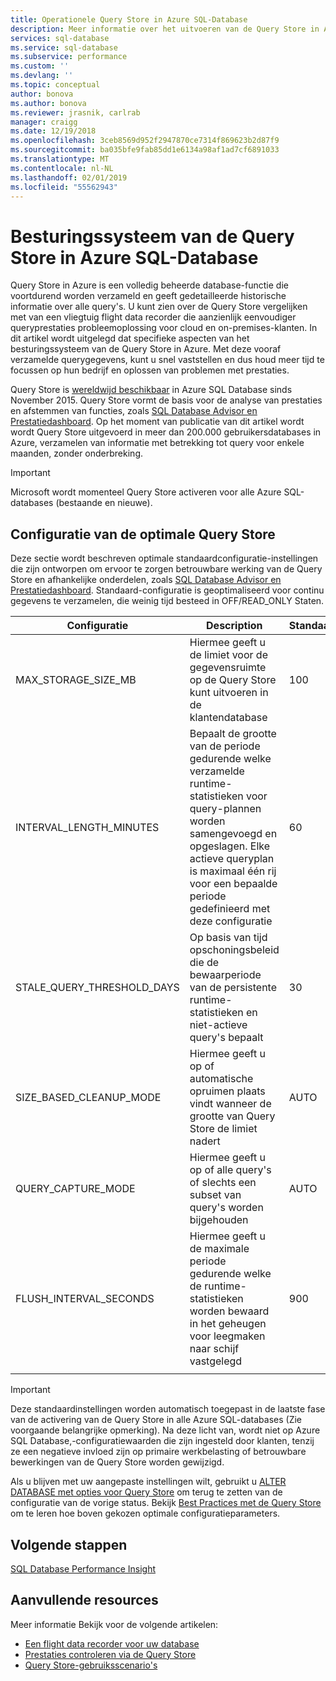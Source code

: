 ```yaml
---
title: Operationele Query Store in Azure SQL-Database
description: Meer informatie over het uitvoeren van de Query Store in Azure SQL Database
services: sql-database
ms.service: sql-database
ms.subservice: performance
ms.custom: ''
ms.devlang: ''
ms.topic: conceptual
author: bonova
ms.author: bonova
ms.reviewer: jrasnik, carlrab
manager: craigg
ms.date: 12/19/2018
ms.openlocfilehash: 3ceb8569d952f2947870ce7314f869623b2d87f9
ms.sourcegitcommit: ba035bfe9fab85dd1e6134a98af1ad7cf6891033
ms.translationtype: MT
ms.contentlocale: nl-NL
ms.lasthandoff: 02/01/2019
ms.locfileid: "55562943"
---
```

# <a name="operating-the-query-store-in-azure-sql-database"></a>Besturingssysteem van de Query Store in Azure SQL-Database

Query Store in Azure is een volledig beheerde database-functie die voortdurend worden verzameld en geeft gedetailleerde historische informatie over alle query's. U kunt zien over de Query Store vergelijken met van een vliegtuig flight data recorder die aanzienlijk eenvoudiger queryprestaties probleemoplossing voor cloud en on-premises-klanten. In dit artikel wordt uitgelegd dat specifieke aspecten van het besturingssysteem van de Query Store in Azure. Met deze vooraf verzamelde querygegevens, kunt u snel vaststellen en dus houd meer tijd te focussen op hun bedrijf en oplossen van problemen met prestaties. 

Query Store is [wereldwijd beschikbaar](https://azure.microsoft.com/updates/general-availability-azure-sql-database-query-store/) in Azure SQL Database sinds November 2015. Query Store vormt de basis voor de analyse van prestaties en afstemmen van functies, zoals [SQL Database Advisor en Prestatiedashboard](https://azure.microsoft.com/updates/sqldatabaseadvisorga/). Op het moment van publicatie van dit artikel wordt wordt Query Store uitgevoerd in meer dan 200.000 gebruikersdatabases in Azure, verzamelen van informatie met betrekking tot query voor enkele maanden, zonder onderbreking.

> [!IMPORTANT]
> Microsoft wordt momenteel Query Store activeren voor alle Azure SQL-databases (bestaande en nieuwe). 

## <a name="optimal-query-store-configuration"></a>Configuratie van de optimale Query Store

Deze sectie wordt beschreven optimale standaardconfiguratie-instellingen die zijn ontworpen om ervoor te zorgen betrouwbare werking van de Query Store en afhankelijke onderdelen, zoals [SQL Database Advisor en Prestatiedashboard](https://azure.microsoft.com/updates/sqldatabaseadvisorga/). Standaard-configuratie is geoptimaliseerd voor continu gegevens te verzamelen, die weinig tijd besteed in OFF/READ_ONLY Staten.

| Configuratie | Description | Standaard | Opmerking |
| --- | --- | --- | --- |
| MAX_STORAGE_SIZE_MB |Hiermee geeft u de limiet voor de gegevensruimte op de Query Store kunt uitvoeren in de klantendatabase |100 |Afgedwongen voor nieuwe databases |
| INTERVAL_LENGTH_MINUTES |Bepaalt de grootte van de periode gedurende welke verzamelde runtime-statistieken voor query-plannen worden samengevoegd en opgeslagen. Elke actieve queryplan is maximaal één rij voor een bepaalde periode gedefinieerd met deze configuratie |60 |Afgedwongen voor nieuwe databases |
| STALE_QUERY_THRESHOLD_DAYS |Op basis van tijd opschoningsbeleid die de bewaarperiode van de persistente runtime-statistieken en niet-actieve query's bepaalt |30 |Afgedwongen voor nieuwe databases en databases met een eerdere standaard (367) |
| SIZE_BASED_CLEANUP_MODE |Hiermee geeft u op of automatische opruimen plaats vindt wanneer de grootte van Query Store de limiet nadert |AUTO |Afgedwongen voor alle databases |
| QUERY_CAPTURE_MODE |Hiermee geeft u op of alle query's of slechts een subset van query's worden bijgehouden |AUTO |Afgedwongen voor alle databases |
| FLUSH_INTERVAL_SECONDS |Hiermee geeft u de maximale periode gedurende welke de runtime-statistieken worden bewaard in het geheugen voor leegmaken naar schijf vastgelegd |900 |Afgedwongen voor nieuwe databases |
|  | | | |

> [!IMPORTANT]
> Deze standaardinstellingen worden automatisch toegepast in de laatste fase van de activering van de Query Store in alle Azure SQL-databases (Zie voorgaande belangrijke opmerking). Na deze licht van, wordt niet op Azure SQL Database,-configuratiewaarden die zijn ingesteld door klanten, tenzij ze een negatieve invloed zijn op primaire werkbelasting of betrouwbare bewerkingen van de Query Store worden gewijzigd.

Als u blijven met uw aangepaste instellingen wilt, gebruikt u [ALTER DATABASE met opties voor Query Store](https://msdn.microsoft.com/library/bb522682.aspx) om terug te zetten van de configuratie van de vorige status. Bekijk [Best Practices met de Query Store](https://msdn.microsoft.com/library/mt604821.aspx) om te leren hoe boven gekozen optimale configuratieparameters.

## <a name="next-steps"></a>Volgende stappen

[SQL Database Performance Insight](sql-database-performance.md)

## <a name="additional-resources"></a>Aanvullende resources

Meer informatie Bekijk voor de volgende artikelen:

- [Een flight data recorder voor uw database](https://azure.microsoft.com/blog/query-store-a-flight-data-recorder-for-your-database)
- [Prestaties controleren via de Query Store](https://msdn.microsoft.com/library/dn817826.aspx)
- [Query Store-gebruiksscenario's](https://msdn.microsoft.com/library/mt614796.aspx)

